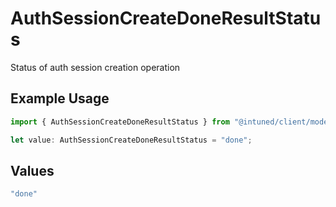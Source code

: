 # AuthSessionCreateDoneResultStatus

Status of auth session creation operation

## Example Usage

```typescript
import { AuthSessionCreateDoneResultStatus } from "@intuned/client/models/components";

let value: AuthSessionCreateDoneResultStatus = "done";
```

## Values

```typescript
"done"
```